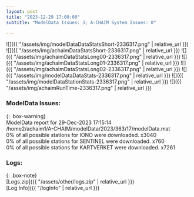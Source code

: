 ```yaml
---
layout: post
title: "2023-12-29 17:00:00"
subtitle: "ModelData Issues: 3; A-CHAIM System Issues: 0"

---
```


![]({{ "/assets/img/modelDataDataStatsShort-2336317.png" | relative_url }})
![]({{ "/assets/img/achaimDataStatsShort-2336317.png" | relative_url }})
![]({{ "/assets/img/achaimDataStatsLong00-2336317.png" | relative_url }})
![]({{ "/assets/img/achaimDataStatsLong01-2336317.png" | relative_url }})
![]({{ "/assets/img/achaimDataStatsLong02-2336317.png" | relative_url }})
![]({{ "/assets/img/modelDataDataStats-2336317.png" | relative_url }})
![]({{ "/assets/img/modelDataStationStats-2336317.png" | relative_url }})
![]({{ "/assets/img/achaimRunTime-2336317.png" | relative_url }})


### ModelData Issues:  
  
{: .box-warning}  
 ModelData report for 29-Dec-2023 17:15:14   
 /home2/achaim1/A-CHAIM/modelData/2023/363/17/modelData.mat   
 0% of all possible stations for IONO were downloaded. x3040   
 0% of all possible stations for SENTINEL were downloaded. x760   
 0% of all possible stations for KARTVERKET were downloaded. x7261   
  


### Logs:  
  
{: .box-note}  
[Logs.zip]({{ "/assets/other/logs.zip" | relative_url }})  
[Log Info]({{ "/logInfo" | relative_url }})  
